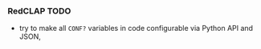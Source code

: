 ### RedCLAP TODO

- try to make all `CONF?` variables in code configurable via Python API and JSON,
